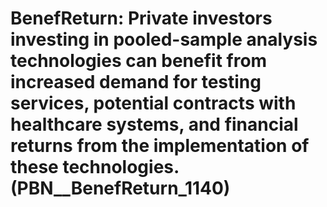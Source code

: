 # BenefReturn: __Private investors investing in pooled-sample analysis technologies can benefit from increased demand for testing services, potential contracts with healthcare systems, and financial returns from the implementation of these technologies.__ (PBN__BenefReturn_1140)

